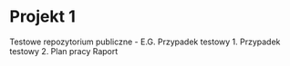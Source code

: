 # Projekt 1
Testowe repozytorium publiczne - E.G.
Przypadek testowy 1.
Przypadek testowy 2.
Plan pracy
Raport 